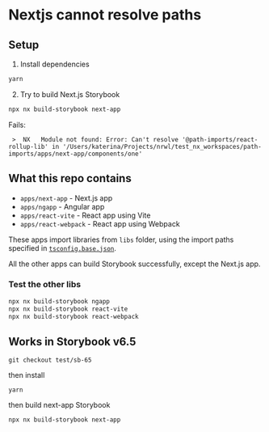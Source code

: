 # Nextjs cannot resolve paths

## Setup

1. Install dependencies

```bash
yarn
```

2. Try to build Next.js Storybook

```bash
npx nx build-storybook next-app
```

Fails:

```
 >  NX   Module not found: Error: Can't resolve '@path-imports/react-rollup-lib' in '/Users/katerina/Projects/nrwl/test_nx_workspaces/path-imports/apps/next-app/components/one'
```

## What this repo contains

- `apps/next-app` - Next.js app
- `apps/ngapp` - Angular app
- `apps/react-vite` - React app using Vite
- `apps/react-webpack` - React app using Webpack

These apps import libraries from `libs` folder, using the import paths specified in [`tsconfig.base.json`](tsconfig.base.json).

All the other apps can build Storybook successfully, except the Next.js app.

### Test the other libs

```bash
npx nx build-storybook ngapp
npx nx build-storybook react-vite
npx nx build-storybook react-webpack
```

## Works in Storybook v6.5

```
git checkout test/sb-65
```

then install

```
yarn
```

then build next-app Storybook

```
npx nx build-storybook next-app
```
